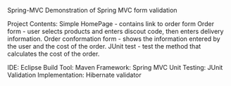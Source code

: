 Spring-MVC 
Demonstration of Spring MVC form validation


Project Contents:
Simple HomePage - contains link to order form
Order form  - user selects products and enters discout code, then enters delivery information. 
Order conformation form - shows the information entered by the user and the cost of the order.
JUnit test - test the method that calculates the cost of the order.

IDE: Eclipse
Build Tool: Maven
Framework: Spring MVC
Unit Testing: JUnit
Validation Implementation: Hibernate validator